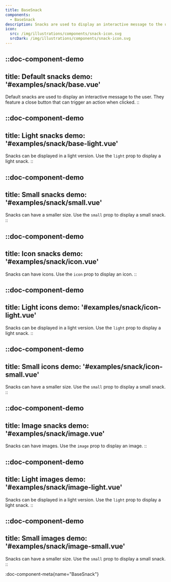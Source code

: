 ```yaml
---
title: BaseSnack
components:
  - BaseSnack
description: Snacks are used to display an interactive message to the user. They are used to display information in a compact way.
icon:
  src: /img/illustrations/components/snack-icon.svg
  srcDark: /img/illustrations/components/snack-icon.svg
---
```


::doc-component-demo
---
title: Default snacks
demo: '#examples/snack/base.vue'
---
Default snacks are used to display an interactive message to the user. They feature a close button that can trigger an action when clicked.
::

::doc-component-demo
---
title: Light snacks
demo: '#examples/snack/base-light.vue'
---
Snacks can be displayed in a light version. Use the `light` prop to display a light snack.
::

::doc-component-demo
---
title: Small snacks
demo: '#examples/snack/small.vue'
---
Snacks can have a smaller size. Use the `small` prop to display a small snack.
::

::doc-component-demo
---
title: Icon snacks
demo: '#examples/snack/icon.vue'
---
Snacks can have icons. Use the `icon` prop to display an icon.
::

::doc-component-demo
---
title: Light icons
demo: '#examples/snack/icon-light.vue'
---
Snacks can be displayed in a light version. Use the `light` prop to display a light snack.
::

::doc-component-demo
---
title: Small icons
demo: '#examples/snack/icon-small.vue'
---
Snacks can have a smaller size. Use the `small` prop to display a small snack.
::

::doc-component-demo
---
title: Image snacks
demo: '#examples/snack/image.vue'
---
Snacks can have images. Use the `image` prop to display an image.
::

::doc-component-demo
---
title: Light images
demo: '#examples/snack/image-light.vue'
---
Snacks can be displayed in a light version. Use the `light` prop to display a light snack.
::

::doc-component-demo
---
title: Small images
demo: '#examples/snack/image-small.vue'
---
Snacks can have a smaller size. Use the `small` prop to display a small snack.
::

:doc-component-meta{name="BaseSnack"}